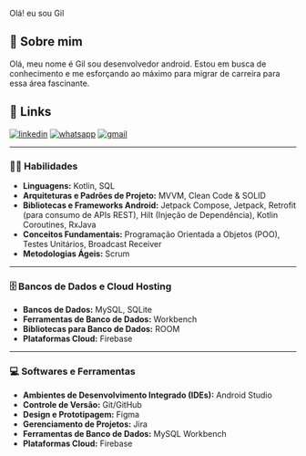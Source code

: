 
Olá! eu sou Gil


## 🚀 Sobre mim

Olá, meu nome é Gil sou desenvolvedor android.   Estou em busca de conhecimento e me esforçando ao máximo para migrar de carreira para essa área fascinante. 
## 🔗 Links

[![linkedin](https://img.shields.io/badge/linkedin-0A66C2?style=for-the-badge&logo=linkedin&logoColor=white)](https://www.linkedin.com/in/gil-castro-ribeiro-157838128/)
[![whatsapp](https://img.shields.io/badge/WhatsApp-25D366?style=for-the-badge&logo=whatsapp&logoColor=white)](https://wa.me/5538991768303/)
[![gmail](https://img.shields.io/badge/Gmail-D14836?style=for-the-badge&logo=gmail&logoColor=white)](mailto:gilmail3120@gmail.com/)





---

### 👨‍💻 Habilidades

* **Linguagens:** Kotlin, SQL
* **Arquiteturas e Padrões de Projeto:** MVVM, Clean Code & SOLID
* **Bibliotecas e Frameworks Android:** Jetpack Compose, Jetpack, Retrofit (para consumo de APIs REST), Hilt (Injeção de Dependência), Kotlin Coroutines, RxJava
* **Conceitos Fundamentais:** Programação Orientada a Objetos (POO), Testes Unitários, Broadcast Receiver
* **Metodologias Ágeis:** Scrum

---

### 🗄️ Bancos de Dados e Cloud Hosting

* **Bancos de Dados:** MySQL, SQLite
* **Ferramentas de Banco de Dados:** Workbench
* **Bibliotecas para Banco de Dados:** ROOM
* **Plataformas Cloud:** Firebase

---

### 💻 Softwares e Ferramentas

* **Ambientes de Desenvolvimento Integrado (IDEs):** Android Studio
* **Controle de Versão:** Git/GitHub
* **Design e Prototipagem:** Figma
* **Gerenciamento de Projetos:** Jira
* **Ferramentas de Banco de Dados:** MySQL Workbench
* **Plataformas Cloud:** Firebase
